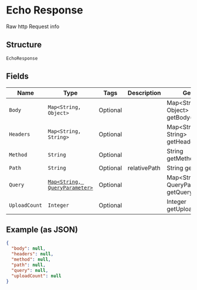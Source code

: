 
# Echo Response

<testing> Raw http Request info

## Structure

`EchoResponse`

## Fields

| Name | Type | Tags | Description | Getter | Setter |
|  --- | --- | --- | --- | --- | --- |
| `Body` | `Map<String, Object>` | Optional | <testing> <testing> | Map<String, Object> getBody() | setBody(Map<String, Object> body) |
| `Headers` | `Map<String, String>` | Optional | <testing> <testing> | Map<String, String> getHeaders() | setHeaders(Map<String, String> headers) |
| `Method` | `String` | Optional | <testing> <testing> | String getMethod() | setMethod(String method) |
| `Path` | `String` | Optional | <testing> relativePath | String getPath() | setPath(String path) |
| `Query` | [`Map<String, QueryParameter>`](/doc/models/query-parameter.md) | Optional | <testing> <testing> | Map<String, QueryParameter> getQuery() | setQuery(Map<String, QueryParameter> query) |
| `UploadCount` | `Integer` | Optional | <testing> <testing> | Integer getUploadCount() | setUploadCount(Integer uploadCount) |

## Example (as JSON)

```json
{
  "body": null,
  "headers": null,
  "method": null,
  "path": null,
  "query": null,
  "uploadCount": null
}
```

